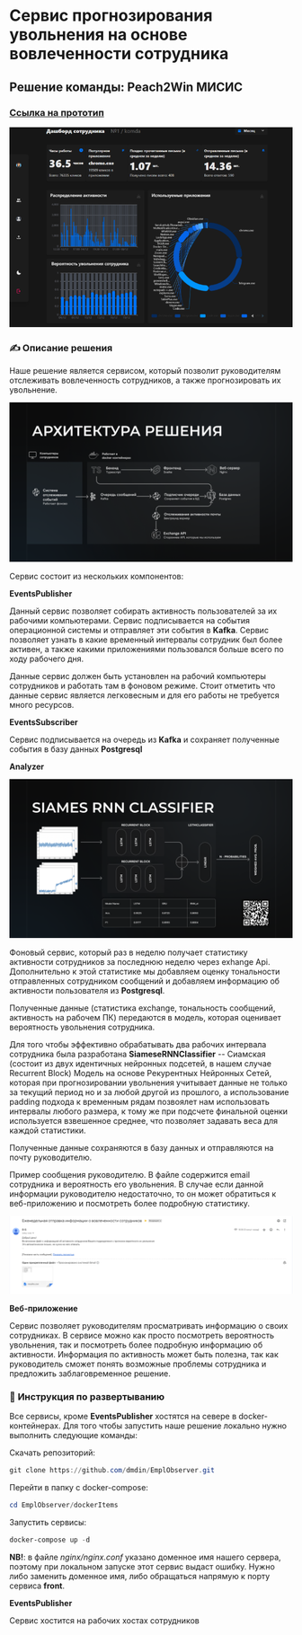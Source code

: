 # Сервис прогнозирования увольнения на основе вовлеченности сотрудника

## Решение команды: **Peach2Win МИСИС**

### [Ссылка на прототип](https://misis1.ru/)

![Screenshot](./docs//screen.png)


### ✍️ Описание решения

Наше решение является сервисом, который позволит руководителям отслеживать вовлеченность сотрудников, а также прогнозировать их увольнение.

![Screenshot](./docs//4.png)

Сервис состоит из нескольких компонентов:

**EventsPublisher**

Данный сервис позволяет собирать активность пользователей за их рабочими компьютерами. Сервис подписывается на события операционной системы и отправляет эти события в **Kafka**. Сервис позволяет узнать в какие временный интервалы сотрудник был более активен, а также какими приложениями пользовался больше всего по ходу рабочего дня.

Данные сервис должен быть установлен на рабочий компьютеры сотрудников и работать там в фоновом режиме. Стоит отметить что данные сервис является легковесным и для его работы не требуется много ресурсов.

**EventsSubscriber**

Сервис подписывается на очередь из **Kafka** и сохраняет полученные события в базу данных **Postgresql**

**Analyzer**

![Screenshot](./docs/6.png)

Фоновый сервис, который раз в неделю получает статистику активности сотрудников за последнюю неделю через exhange Api. Дополнительно к этой статистике мы добавляем оценку тональности отправленных сотрудником сообщений и добавляем информацию об активности пользователя из **Postgresql**.

Полученные данные (статистика exchange, тональность сообщений, активность на рабочем ПК) передаются в модель, которая оценивает вероятность увольнения сотрудника.

Для того чтобы эффективно обрабатывать два рабочих интервала сотрудника была разработана **SiameseRNNClassifier** -- Сиамская (состоит из двух идентичных нейронных подсетей, в нашем случае Recurrent Block) Модель на основе Рекурентных Нейронных Сетей, которая при прогнозировании увольнения учитывает данные не только за текущий период но и за любой другой из прошлого, а использование padding подхода к временным рядам позвоялет нам использовать интервалы любого размера, к тому же при подсчете финальной оценки используется взвешенное среднее, что позволяет задавать веса для каждой статистики.

Полученные данные сохраняются в базу данных и отправляются на почту руководителю.

Пример сообщения руководителю. В файле содержится email сотрудника и вероятность его увольнения. В случае если данной информации руководителю недостаточно, то он может обратиться к веб-приложению и посмотреть более подробную статистику.

![image-20231216183928682](./docs/email_report_example.png)

**Веб-приложение**

Сервис позволяет руководителям просматривать информацию о своих сотрудниках. В сервисе можно как просто посмотреть вероятность увольнения, так и посмотреть более подробную информацию об активности. Информация по активность может быть полезна, так как руководитель сможет понять возможные проблемы сотрудника и предложить заблаговременное решение.

### 🐳 **Инструкция по развертыванию**

Все сервисы, кроме **EventsPublisher** хостятся на севере в docker-контейнерах. Для того чтобы запустить наше решение локально нужно выполнить следующие команды:

Скачать репозиторий:

```powershell
git clone https://github.com/dmdin/EmplObserver.git
```

Перейти в папку с docker-compose:

```powershell
cd EmplObserver/dockerItems
```

Запустить сервисы:

```powershell
docker-compose up -d
```

**NB!**: в файле _nginx/nginx.conf_ указано доменное имя нашего сервера, поэтому при локальном запуске этот сервис выдаст ошибку. Нужно либо заменить доменное имя, либо обращаться напрямую к порту сервиса **front**.

**EventsPublisher**

Сервис хостится на рабочих хостах сотрудников
